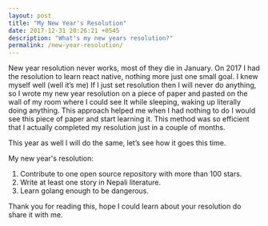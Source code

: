 ```yaml
---
layout: post
title: "My New Year's Resolution"
date: 2017-12-31 20:26:21 +0545
description: "What's my new years resolution?"
permalink: /new-year-resolution/
---
```


New year resolution never works, most of they die in January. On 2017 I had the resolution to learn react native, nothing more just one small goal. I knew myself well (well it’s me) If I just set resolution then I will never do anything, so I wrote my new year resolution on a piece of paper and pasted on the wall of my room where I could see It while sleeping, waking up literally doing anything. This approach helped me when I had nothing to do I would see this piece of paper and start learning it. This method was so efficient that I actually completed my resolution just in a couple of months.

This year as well I will do the same, let’s see how it goes this time.

My new year's resolution:

1. Contribute to one open source repository with more than 100 stars.
2. Write at least one story in Nepali literature.
3. Learn golang enough to be dangerous.

Thank you for reading this, hope I could learn about your resolution do share it with me.
